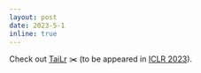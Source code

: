 ```yaml
---
layout: post
date: 2023-5-1
inline: true
---
```


Check out [TaiLr](https://openreview.net/forum?id=VELL0PlWfc) :scissors: (to be appeared in [ICLR 2023](https://iclr.cc)).
